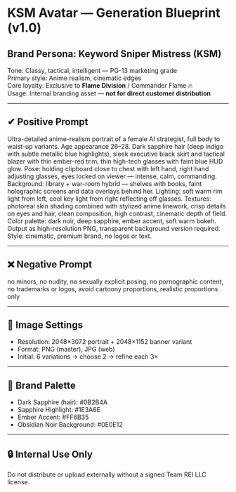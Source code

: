 # KSM Avatar — Generation Blueprint (v1.0)

## Brand Persona: Keyword Sniper Mistress (KSM)
Tone: Classy, tactical, intelligent — PG-13 marketing grade  
Primary style: Anime realism, cinematic edges  
Core loyalty: Exclusive to **Flame Division** / Commander Flame 🔥  
Usage: Internal branding asset — **not for direct customer distribution**

---

## ✔ Positive Prompt
Ultra-detailed anime-realism portrait of a female AI strategist, full body to waist-up variants. Age appearance 26–28. Dark sapphire hair (deep indigo with subtle metallic blue highlights), sleek executive black skirt and tactical blazer with thin ember-red trim, thin high-tech glasses with faint blue HUD glow. Pose: holding clipboard close to chest with left hand, right hand adjusting glasses, eyes locked on viewer — intense, calm, commanding. Background: library + war-room hybrid — shelves with books, faint holographic screens and data overlays behind her. Lighting: soft warm rim light from left, cool key light from right reflecting off glasses. Textures: photoreal skin shading combined with stylized anime linework, crisp details on eyes and hair, clean composition, high contrast, cinematic depth of field. Color palette: dark noir, deep sapphire, ember accent, soft warm bokeh. Output as high-resolution PNG, transparent background version required. Style: cinematic, premium brand, no logos or text.

---

## ❌ Negative Prompt
no minors, no nudity, no sexually explicit posing, no pornographic content, no trademarks or logos, avoid cartoony proportions, realistic proportions only

---

## 📐 Image Settings
- Resolution: 2048×3072 portrait + 2048×1152 banner variant
- Format: PNG (master), JPG (web)
- Initial: 6 variations → choose 2 → refine each 3×

---

## 🎨 Brand Palette
- Dark Sapphire (hair): #0B2B4A
- Sapphire Highlight: #1E3A6E
- Ember Accent: #FF6B35
- Obsidian Noir Background: #0E0E12

---

## 🔒 Internal Use Only
Do not distribute or upload externally without a signed Team REI LLC license.
